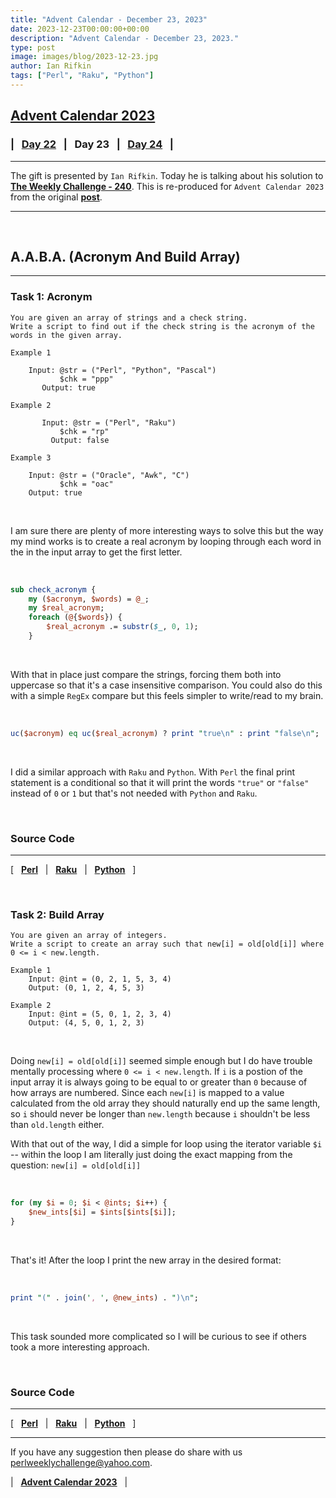 ```yaml
---
title: "Advent Calendar - December 23, 2023"
date: 2023-12-23T00:00:00+00:00
description: "Advent Calendar - December 23, 2023."
type: post
image: images/blog/2023-12-23.jpg
author: Ian Rifkin
tags: ["Perl", "Raku", "Python"]
---
```


## [**Advent Calendar 2023**](/blog/advent-calendar-2023)
### | &nbsp; [**Day 22**](/blog/advent-calendar-2023-12-22) &nbsp; | &nbsp; **Day 23** &nbsp; | &nbsp; [**Day 24**](/blog/advent-calendar-2023-12-24) &nbsp; |
***

The gift is presented by `Ian Rifkin`. Today he is talking about his solution to [**The Weekly Challenge - 240**](/blog/perl-weekly-challenge-240). This is re-produced for `Advent Calendar 2023` from the original [**post**](https://github.com/ianrifkin/perlweeklychallenge-club/blob/ianrifkin-challenge-240/challenge-240/ianrifkin/README.md).

***

<br>

## A.A.B.A. (Acronym And Build Array)
***

### Task 1: Acronym

    You are given an array of strings and a check string.
    Write a script to find out if the check string is the acronym of the words in the given array.

    Example 1

        Input: @str = ("Perl", "Python", "Pascal")
               $chk = "ppp"
           Output: true

    Example 2

           Input: @str = ("Perl", "Raku")
               $chk = "rp"
             Output: false

    Example 3

        Input: @str = ("Oracle", "Awk", "C")
               $chk = "oac"
        Output: true

<br>

I am sure there are plenty of more interesting ways to solve this but the way my mind works is to create a real acronym by looping through each word in the in the input array to get the first letter.

<br>

```perl
sub check_acronym {
    my ($acronym, $words) = @_;
    my $real_acronym;
    foreach (@{$words}) {
        $real_acronym .= substr($_, 0, 1);
    }
```

<br>

With that in place just compare the strings, forcing them both into uppercase so that it's a case insensitive comparison. You could also do this with a simple `RegEx` compare but this feels simpler to write/read to my brain.

<br>

```perl
uc($acronym) eq uc($real_acronym) ? print "true\n" : print "false\n";
```

<br>

I did a similar approach with `Raku` and `Python`. With `Perl` the final print statement is a conditional so that it will print the words `"true"` or `"false"` instead of `0` or `1` but that's not needed with `Python` and `Raku`.

<br>

### Source Code
***

[ &nbsp; [**Perl**](https://github.com/manwar/perlweeklychallenge-club/blob/master/challenge-240/ianrifkin/perl/ch-1.pl) &nbsp; |
 &nbsp; [**Raku**](https://github.com/manwar/perlweeklychallenge-club/blob/master/challenge-240/ianrifkin/raku/ch-1.raku) &nbsp; |
 &nbsp; [**Python**](https://github.com/manwar/perlweeklychallenge-club/blob/master/challenge-240/ianrifkin/python/ch-1.py) &nbsp; ]

<br>

### Task 2: Build Array

    You are given an array of integers.
    Write a script to create an array such that new[i] = old[old[i]] where 0 <= i < new.length.

    Example 1
        Input: @int = (0, 2, 1, 5, 3, 4)
        Output: (0, 1, 2, 4, 5, 3)

    Example 2
        Input: @int = (5, 0, 1, 2, 3, 4)
        Output: (4, 5, 0, 1, 2, 3)

<br>

Doing `new[i] = old[old[i]]` seemed simple enough but I do have trouble mentally processing where `0 <= i < new.length`. If `i` is a postion of the input array it is always going to be equal to or greater than `0` because of how arrays are numbered. Since each `new[i]` is mapped to a value calculated from the old array they should naturally end up the same length, so `i` should never be longer than `new.length` because `i` shouldn't be less than `old.length` either.

With that out of the way, I did a simple for loop using the iterator variable `$i` -- within the loop I am literally just doing the exact mapping from the question: `new[i] = old[old[i]]`

<br>

```perl
for (my $i = 0; $i < @ints; $i++) {
    $new_ints[$i] = $ints[$ints[$i]];
}
```

<br>

That's it! After the loop I print the new array in the desired format:

<br>

```perl
print "(" . join(', ', @new_ints) . ")\n";
```

<br>

This task sounded more complicated so I will be curious to see if others took a more interesting approach.

<br>

### Source Code
***

[ &nbsp; [**Perl**](https://github.com/manwar/perlweeklychallenge-club/blob/master/challenge-240/ianrifkin/perl/ch-2.pl) &nbsp; |
 &nbsp; [**Raku**](https://github.com/manwar/perlweeklychallenge-club/blob/master/challenge-240/ianrifkin/raku/ch-2.raku) &nbsp; |
 &nbsp; [**Python**](https://github.com/manwar/perlweeklychallenge-club/blob/master/challenge-240/ianrifkin/python/ch-2.py) &nbsp; ]

***

If you have any suggestion then please do share with us <perlweeklychallenge@yahoo.com>.

| &nbsp; [**Advent Calendar 2023**](/blog/advent-calendar-2023) &nbsp; |
